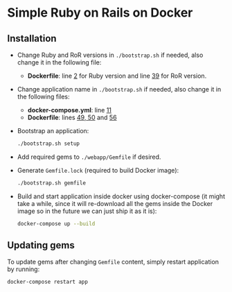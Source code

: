 # Simple Ruby on Rails on Docker

## Installation

- Change Ruby and RoR versions in `./bootstrap.sh` if needed, also change it in the following file:

  - **Dockerfile**: line [2](Dockerfile#L2) for Ruby version and line [39](Dockerfile#L39) for RoR version.

- Change application name in `./bootstrap.sh` if needed, also change it in the following files:

  - **docker-compose.yml**: line [11](docker-compose.yml#L11)
  - **Dockerfile**: lines [49, 50](Dockerfile#L49-L50) and [56](Dockerfile#L56)

- Bootstrap an application:

  ```sh
  ./bootstrap.sh setup
  ```

- Add required gems to `./webapp/Gemfile` if desired.

- Generate `Gemfile.lock` (required to build Docker image):

  ```sh
  ./bootstrap.sh gemfile
  ```

- Build and start application inside docker using docker-compose (it might take a while, since it will re-download all the gems inside the Docker image so in the future we can just ship it as it is):

  ```sh
  docker-compose up --build
  ```

## Updating gems

To update gems after changing `Gemfile` content, simply restart application by running:

```sh
docker-compose restart app
```
